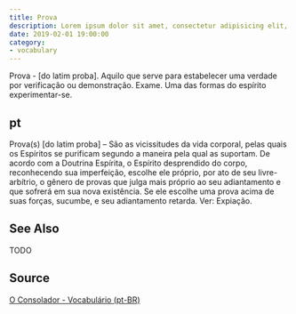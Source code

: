 ```yaml
---
title: Prova
description: Lorem ipsum dolor sit amet, consectetur adipisicing elit, sed do eiusmod tempor incididunt ut labore et dolore magna aliqua.  TODO
date: 2019-02-01 19:00:00
category:
- vocabulary
---
```


Prova - [do latim proba]. Aquilo que serve para estabelecer uma verdade por verificação ou demonstração. Exame. Uma das formas do espírito experimentar-se. 

## pt
Prova(s) [do latim proba] – São as vicissitudes da vida corporal, pelas quais os Espíritos se purificam segundo a maneira pela qual as suportam. De acordo com a Doutrina Espírita, o Espírito desprendido do corpo, reconhecendo sua imperfeição, escolhe ele próprio, por ato de seu livre-arbítrio, o gênero de provas que julga mais próprio ao seu adiantamento e que sofrerá em sua nova existência. Se ele escolhe uma prova acima de suas forças, sucumbe, e seu adiantamento retarda. Ver: Expiação.

## See Also
TODO

## Source
[O Consolador - Vocabulário (pt-BR)](http://www.oconsolador.com.br/linkfixo/vocabulario/principal.html)
